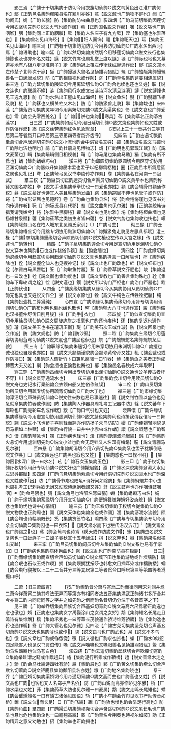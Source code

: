 <!-- { "loadSidebar": true } -->
　　影三焉【广韵于干切集韵于防切今用衣旃切仙韵○説文鸟黄色出江淮广韵何也】鄢【正韵邑名集韵鄢陵县名在颍川亦姓】蔫【説文菸也广韵物不鲜也】阏【广韵阏氏】嫣【广韵长貌】防【集韵防防虫曲息也】影四烟【广韵乌前切集韵因莲切今用衣坚切先韵○説文火气也或作烟】燕【正韵国名説文作酀】咽【説文嗌也广韵咽喉】胭【集韵同上正韵胭脂】歅【集韵人名庄子有九方歅】湮【集韵塞也尔雅落也】【集韵兽名见山海经】【集韵妇人面饰】禋【集韵祀天也】珚【集韵玉名见山海经】喻三漹【广韵有干切集韵尤防切今用移防切仙韵○广韵水名出西河】焉【广韵语助也】喻四延【广韵以然切集韵夷然切今用移莲切仙韵○説文长行也集韵陈也及也亦州名又姓】筵【説文竹席也周礼堂上度以筵】埏【广韵际也地也又墓道亦地有八极八埏见淮南子】綖【集韵冠上覆左传衡紞纮綖通作延】郔【説文郑地左传楚子北师次于郔】狿【广韵獌狿大兽名见扬雄羽猎赋】蜒【广韵蚰蜒集韵蟃蜒兽名一曰蜿蜒龙貌】防【广韵相顾视也或作防】莚【广韵草名集韵莚蔓相连属貌】来三连【广韵力延切集韵陵延切今用离延切仙韵○广韵合也续也还也又姓】联【説文连也广韵联绵不絶】涟【集韵风行水成文曰涟诗河水淸且涟漪】謰【説文謰謱也见王逸九思】防【广韵水名出王屋山见山海经】鲢【説文鱼名】翴【广韵翴翩飞相及貌】梿【广韵簃也又横关柱又木名】防【广韵防猭兽走貌】壣【集韵垅也】来四莲【广韵落贤切集韵灵年切今用离妍切先韵○説文芙渠实也】怜【説文哀也广韵爱也】零【韵会先零西羗名】【广韵饼也集韵寒具】苓【集韵草名正韵苓古莲字】
　　日三然【广韵集韵如延切今用日延切仙韵○説文烧也集韵如也又姓或作防俗作燃】繎【説文丝劳集韵红色见急就章】
　　【按以上三十一音共分三等其居第二等者爲开口呼居第三等第四等者爲齐齿呼】
　　见四涓【广韵古悬切集韵圭悬切合声居渊切先韵○説文小流也韵会中涓官名又姓】蠲【集韵虫名説文马蠲也广韵除也洁也明也】鹃【广韵杜鹃鸟见博物志】焆【广韵明也见郭璞江赋】防【説文麦茎也】睊【集韵睊睊侧目相视貌】鞙【广韵马尾也集韵马勒】狷【集韵有所不爲也】蜎【集韵蜎蜵巧虫】
　　溪三棬【广韵邱圆切集韵驱圆切今用区穿切协用区渊切仙韵○广韵器似升集韵屈木盂也孟子以杞柳爲桮棬】圈【正韵屈木所爲巵匜之属也见礼记】弮【正韵弩弓见汉书李陵传亦作絭】卷【集韵县名在河南一曰冠武】
　　羣三权【广韵巨员切正韵逵员切合声渠员切仙韵○説文黄华木也集韵称锤又国名亦姓】拳【説文手也集韵拳拳忧也一曰爱也亦姓】颧【韵会辅骨曰颧通作权】鬈【説文髪好也诗其人美且鬈集韵发曲】踡【集韵踡局不伸也见管子或作防】蜷【广韵虫形诘屈也见楚辞】卷【广韵曲也集韵县名】惓【韵会惓惓谨也见汉书刘向传通作卷】狋【广韵狋氏县在代郡】觠【説文曲角也见尔雅】婘【正韵美貌韩诗揖我谓我婘兮】犈【尔雅牛黒脚犈】蠸【説文虫也见尔雅】埢【集韵埢垣曲墙也见扬雄甘泉赋】虇【集韵萑苇之类初生者皆曰虇】卷【説文气势也集韵收也抟也】巏【集韵巏务山名在柏人城东北见顔氏家训】□【广韵弓曲】
　　彻三猭【广韵丑缘切集韵椿全切今用黜专切协用黜渊切仙韵○广韵獬猭兔走貌见左思呉都赋】澄三椽【广韵挛切集韵重缘切合声除员切仙韵○説文榱也左传以大宫之椽】传【説文遽也广韵转也】
　　精四【广韵子泉切集韵遵全切今用足宣切协用足渊切仙韵○説文穿木也集韵石也或作鋑俗作镌】朘【韵会缩也】
　　淸四诠【广韵此缘切集韵逡缘切今用趋宣切协用趋渊切仙韵○説文具也集韵择言一曰解喻也】痊【集韵病除也】佺【説文偓佺仙人也见搜神记】悛【説文止也广韵改也】絟【説文细布也】駩【尔雅白马黑唇駩】筌【广韵取鱼竹器】荃【广韵香草説文芥脃也】竣【集韵退也一曰改也】铨【説文衡也集韵度也】譔【説文专教也广韵善言集韵殊也】辁【集韵车下卑轮谓之辁】恮【説文谨也】鐉【説文所以钩门戸枢也广韵治门戸器也】跧【正韵伏也】
　　从四全【广韵疾缘切集韵从缘切今从集韵协用从员切仙韵○广韵完也具也又姓説文作仝】泉【説文水原也】牷【説文牛纯色左传牲牷肥腯】纯【集韵投壶礼二算爲纯】
　　心四宣【广韵须缘切集韵荀缘切今用胥专切协用胥渊切仙韵○广韵布也明也徧也缓也散也】瑄【集韵璧大六寸也通作宣】朘【集韵缩也汉书董仲舒传日削月朘】揎【广韵手衣也】
　　邪四旋【广韵似宣切集韵旬宣切今用徐员切仙韵○説文周旋旌旗之指麾也广韵还也疾也】还【集韵复返也通作旋】璿【説文美玉也书在璿玑玉衡】琁【广韵美石次玉或作璇】防【説文回泉也韵会作漩】防【説文规也】防【广韵防沙虱】
　　照二跧【广韵集韵庄缘切今用菹穿切协用菹弯切仙韵○説文蹴也广韵屈也伏也】蟤【广韵蜿蟤蛇名集韵蜿蟤龙屈貌】
　　照三专【广韵职缘切集韵朱遄切今用朱穿切协用朱渊切仙韵○广韵擅也诚也独也自是也亦姓】颛【説文头颛颛谨貌韵会颛顼黄帝孙又姓】甎【韵会甓也或作防塼□】篿【集韵楚人谓折竹卜曰篿见离骚一曰竹器】鱄【集韵鱼之美者正韵成鱄晋大夫又姓】剸【韵会擅也正韵截也断也】鄟【集韵邑名春秋成六年取鄟】
　　穿三穿【广韵集韵昌缘切今用出专切协用出渊切仙韵○説文通也公羊传古者杆不穿】川【説文贯穿通流水也】
　　床三船【广韵集韵食川切今用赎员切仙韵○説文舟也史记水行乗船韵会衣领曰船又姓俗作舡误】
　　审二栓【广韵山员切集韵所员切今用疏专切协用疏弯切仙韵○广韵木丁也】
　　禅三遄【广韵市缘切集韵淳沿切合声殊员切仙韵○説文往来数也易已事遄往】篅【説文判竹圜以盛谷也见急就章集韵竹器或作圌】防【集韵陶人作器具周礼考工记器中防】辁【説文蕃车下庳轮也广韵无轮车名或作輲】歂【广韵口气引也又姓】
　　晓四儇【广韵许缘切集韵隳缘切今用虚宣切协用虚渊切仙韵○説文慧也集韵利也诗揖我谓我儇兮一曰舞貌】翾【説文小飞也荀子喜则轻而翾亦作防扬子朱鸟防防】嬛【广韵便嬛轻丽貌见司马相如上林赋】蠉【集韵虫行貌一曰井中小赤虫或作蜎】譞【説文譞慧也广韵智也】懁【集韵辨急也】獧【正韵疾也轻也】澴【集韵漩澴波涌起貌】鋗【广韵集韵火悬切今用虚渊切先韵○説文小盆也韵会无足铛又人名汉有梅鋗】駽【説文靑骊马见尔雅】
　　匣四悬【广韵集韵胡涓切今用穴员切先韵○集韵系也孟子犹解倒悬説文作县】□【説文幽远也广韵黑也寂也又姓】【集韵惑也一曰视不明】【集韵囦水深广貌一曰水名】玹【广韵石次玉集韵玉色】
　　影三□【广韵于权切集韵纡权切今用纡专切仙韵○説文好也广韵娥眉貌】潫【广韵水深貌集韵奫潫大水见左思呉都赋】影四渊【广韵乌悬切集韵萦悬切今用纡涓切先韵○説文回水也广韵深也又姓或作囦】防【广韵骨节疼也陆龟诗好问如除防】蜎【集韵蜎蠉井中小虫也周礼考工记刺兵欲无蜎又动貌诗蜎蜎者蠋又姓】鼘【説文鼓声也亦作咽诗鼓咽咽】【韵会弓隈也】弲【説文角弓也洛阳名弩曰弲】蜵【集韵蜎蜵巧虫名】娟【广韵于缘切集韵萦缘切今用纡宣切仙韵○广韵便娟舞貌婵娟好姿态貌】悁【説文忿也集韵忧也诗中心悁悁】
　　喻三员【广韵玉权切集韵于权切今従集韵仙韵○説文物数也正韵周也】圜【説文天体也集韵全也或作圆】湲【集韵潺湲水流貌】陨【韵会均也诗幅陨既长】筼【集韵筼筜竹名】喻四缘【广韵与专切集韵余专切今用余全切仙韵○集韵因也一曰衣饰】【説文缘水而下也左传沿汉泝江】【説文靑金也广韵锡之也】鸢【韵会鸷鸟也诗鸢飞戾天或作防説文作】蝝【集韵虫名説文复陶也一曰蚍蜉子一曰蝗子春秋宣十五年蝝生】捐【説文弃也】橼【集韵果名似橘出交趾】
　　来三挛【广韵吕员切集韵闾员切今从集韵仙韵○説文系也易有孚挛如】□【广韵病也集韵病体拘曲也】防【説文乱也广韵南防县在钜鹿】
　　日三【广韵而缘切集韵而宣切合声如员切仙韵○説文城下田也集韵游地或作堧壖防】瓀【韵会珉也石似玉或作瑌】撋【集韵烦撋犹挼莎也韩愈文目撋耳染或作擩防捼】蠕【韵会虫行貌按以上二十二音共分三等其居第二等者爲合口呼居第三等第四等者爲撮口呼】

　　二萧【旧三萧四宵】
　　【按广韵集韵皆分萧与宵爲二韵而律同用宋刘渊并爲二萧今详萧宵二韵其呼法无异而等第亦有相同者故五音集韵洪武正韵诸书多所合并今亦将二韵内同母同等之字并之如先韵之例而韵名音切仍分注于各音首字之下】
　　见三骄【广韵举乔切集韵居妖切合声基妖切宵韵○説文马高六尺爲骄正韵逸也恣也傲也】娇【正韵态也集韵女字禹娶涂山之女谓之女娇】鷮【集韵雉名长尾走且鸣诗有集维鷮】穚【集韵禾秀也一曰莠草长茂貌通作骄诗维莠骄骄】防【集韵逸也矜也通作骄】簥【广韵大管名也见尔雅】见四浇【广韵古尧切集韵坚尧切合声基幺切萧韵○説文沃也集韵薄也或作】骁【説文良马也广韵武也】枭【説文不孝鸟也】憿【説文幸也广韵或作儌侥】徼【説文循也广韵求也抄也】蟂【广韵水似蛇四足能害人也见汉书贾谊传】嘄【説文声嘄嘄也又嘄阳兽名见扬雄羽猎赋】鸄【集韵鸟名鶶鷵也似乌苍白色】
　　溪四跷【广韵去遥切集韵邱祅切合声欺腰切宵韵○集韵举趾谓之跷或作蹻趬□】橇【集韵泥行所乘或作鞒桥】趫【説文善缘木走之才】骄【韵会马壮貌诗四牡有骄】屩【集韵屐也】鄡【广韵苦幺切集韵牵幺切合声欺幺切萧韵○説文钜鹿县集韵鄱阳县名亦姓】墽【广韵地名集韵硗也】
　　羣三乔【广韵巨娇切集韵渠娇切今用竒遥切宵韵○説文高而曲也广韵高也又姓】侨【説文高也广韵也客也又人名郑子产名侨】防【广韵山鋭而高亦作峤见尔雅】桥【广韵水梁也又姓】荞【集韵药草大防也见尔雅一曰麦属】鷮【説文走鸣长尾雉也】蟜【韵会蠪蟜螘名一曰有蟜古诸侯见国语】轿【广韵小车韵会竹舆见汉书严助传音如桥】鐈【説文似而长足】□【广韵飞貌】蹻【广韵骄也慢也韵会举足行高也】防【集韵角曲】羣四翘【广韵渠遥切集韵祁尧切合声竒遥切宵韵○説文尾长毛也广韵举也悬也危也集韵企也一曰翘翘高貌】荍【广韵草名今荆葵也诗视尔如荍】劭【正韵精异之意又劝勉也】招【集韵举也正韵掲也】
